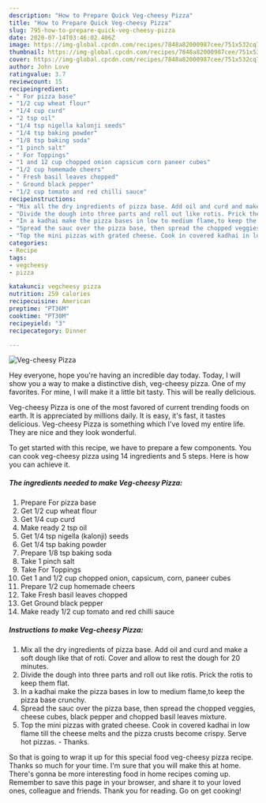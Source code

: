 ```yaml
---
description: "How to Prepare Quick Veg-cheesy Pizza"
title: "How to Prepare Quick Veg-cheesy Pizza"
slug: 795-how-to-prepare-quick-veg-cheesy-pizza
date: 2020-07-14T03:46:02.406Z
image: https://img-global.cpcdn.com/recipes/7848a82000987cee/751x532cq70/veg-cheesy-pizza-recipe-main-photo.jpg
thumbnail: https://img-global.cpcdn.com/recipes/7848a82000987cee/751x532cq70/veg-cheesy-pizza-recipe-main-photo.jpg
cover: https://img-global.cpcdn.com/recipes/7848a82000987cee/751x532cq70/veg-cheesy-pizza-recipe-main-photo.jpg
author: John Love
ratingvalue: 3.7
reviewcount: 15
recipeingredient:
- " For pizza base"
- "1/2 cup wheat flour"
- "1/4 cup curd"
- "2 tsp oil"
- "1/4 tsp nigella kalonji seeds"
- "1/4 tsp baking powder"
- "1/8 tsp baking soda"
- "1 pinch salt"
- " For Toppings"
- "1 and 12 cup chopped onion capsicum corn paneer cubes"
- "1/2 cup homemade cheers"
- " Fresh basil leaves chopped"
- " Ground black pepper"
- "1/2 cup tomato and red chilli sauce"
recipeinstructions:
- "Mix all the dry ingredients of pizza base. Add oil and curd and make a soft dough like that of roti. Cover and allow to rest the dough for 20 minutes."
- "Divide the dough into three parts and roll out like rotis. Prick the rotis to keep them flat."
- "In a kadhai make the pizza bases in low to medium flame,to keep the pizza base crunchy."
- "Spread the sauc over the pizza base, then spread the chopped veggies, cheese cubes, black pepper and chopped basil leaves mixture."
- "Top the mini pizzas with grated cheese. Cook in covered kadhai in low flame till the cheese melts and the pizza crusts become crispy. Serve hot pizzas. Thanks."
categories:
- Recipe
tags:
- vegcheesy
- pizza

katakunci: vegcheesy pizza 
nutrition: 259 calories
recipecuisine: American
preptime: "PT36M"
cooktime: "PT30M"
recipeyield: "3"
recipecategory: Dinner

---
```



![Veg-cheesy Pizza](https://img-global.cpcdn.com/recipes/7848a82000987cee/751x532cq70/veg-cheesy-pizza-recipe-main-photo.jpg)

Hey everyone, hope you're having an incredible day today. Today, I will show you a way to make a distinctive dish, veg-cheesy pizza. One of my favorites. For mine, I will make it a little bit tasty. This will be really delicious.

Veg-cheesy Pizza is one of the most favored of current trending foods on earth. It is appreciated by millions daily. It is easy, it's fast, it tastes delicious. Veg-cheesy Pizza is something which I've loved my entire life. They are nice and they look wonderful.




To get started with this recipe, we have to prepare a few components. You can cook veg-cheesy pizza using 14 ingredients and 5 steps. Here is how you can achieve it.

<!--inarticleads1-->

##### The ingredients needed to make Veg-cheesy Pizza:

1. Prepare  For pizza base
1. Get 1/2 cup wheat flour
1. Get 1/4 cup curd
1. Make ready 2 tsp oil
1. Get 1/4 tsp nigella (kalonji) seeds
1. Get 1/4 tsp baking powder
1. Prepare 1/8 tsp baking soda
1. Take 1 pinch salt
1. Take  For Toppings
1. Get 1 and 1/2 cup chopped onion, capsicum, corn, paneer cubes
1. Prepare 1/2 cup homemade cheers
1. Take  Fresh basil leaves chopped
1. Get  Ground black pepper
1. Make ready 1/2 cup tomato and red chilli sauce




<!--inarticleads2-->

##### Instructions to make Veg-cheesy Pizza:

1. Mix all the dry ingredients of pizza base. Add oil and curd and make a soft dough like that of roti. Cover and allow to rest the dough for 20 minutes.
1. Divide the dough into three parts and roll out like rotis. Prick the rotis to keep them flat.
1. In a kadhai make the pizza bases in low to medium flame,to keep the pizza base crunchy.
1. Spread the sauc over the pizza base, then spread the chopped veggies, cheese cubes, black pepper and chopped basil leaves mixture.
1. Top the mini pizzas with grated cheese. Cook in covered kadhai in low flame till the cheese melts and the pizza crusts become crispy. Serve hot pizzas. - Thanks.




So that is going to wrap it up for this special food veg-cheesy pizza recipe. Thanks so much for your time. I'm sure that you will make this at home. There's gonna be more interesting food in home recipes coming up. Remember to save this page in your browser, and share it to your loved ones, colleague and friends. Thank you for reading. Go on get cooking!
